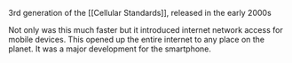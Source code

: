 3rd generation of the [[Cellular Standards]], released in the early 2000s

Not only was this much faster but it introduced internet network access for mobile devices. This opened up the entire internet to any place on the planet. It was a major development for the smartphone.

